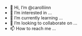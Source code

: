 - 👋 Hi, I’m @carolliinn
- 👀 I’m interested in ...
- 🌱 I’m currently learning ...
- 💞️ I’m looking to collaborate on ...
- 📫 How to reach me ...

<!---
carolliinn/carolliinn is a ✨ special ✨ repository because its `README.md` (this file) appears on your GitHub profile.
You can click the Preview link to take a look at your changes.
--->
